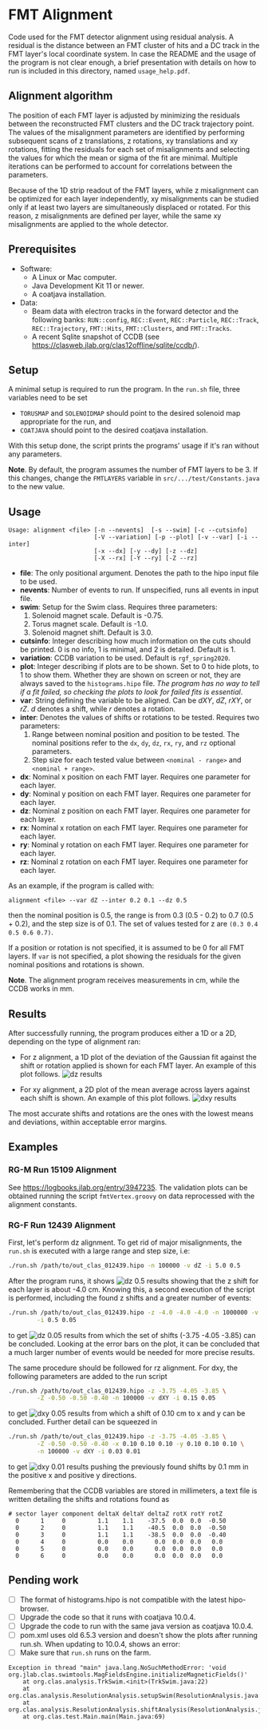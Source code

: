 # FMT Alignment
Code used for the FMT detector alignment using residual analysis. A residual is the distance between
an FMT cluster of hits and a DC track in the FMT layer's local coordinate system. In case the README
and the usage of the program is not clear enough, a brief presentation with details on how to run is
included in this directory, named `usage_help.pdf`.

## Alignment algorithm
The position of each FMT layer is adjusted by minimizing the residuals between the reconstructed FMT
clusters and the DC track trajectory point. The values of the misalignment parameters are identified
by performing subsequent scans of z translations, z rotations, xy translations and xy rotations,
fitting the residuals for each set of misalignments and selecting the values for which the mean or
sigma of the fit are minimal. Multiple iterations can be performed to account for correlations
between the parameters.

Because of the 1D strip readout of the FMT layers, while z misalignment can be optimized for each
layer independently, xy misalignments can be studied only if at least two layers are simultaneously
displaced or rotated. For this reason, z misalignments are defined per layer, while the same xy
misalignments are applied to the whole detector.

## Prerequisites
* Software:
    * A Linux or Mac computer.
    * Java Development Kit 11 or newer.
    * A coatjava installation.
* Data:
    * Beam data with electron tracks in the forward detector and the following banks: `RUN::config`,
    `REC::Event`, `REC::Particle`, `REC::Track`, `REC::Trajectory`, `FMT::Hits`, `FMT::Clusters`,
    and `FMT::Tracks`.
    * A recent Sqlite snapshot of CCDB (see https://clasweb.jlab.org/clas12offline/sqlite/ccdb/).

## Setup
A minimal setup is required to run the program. In the `run.sh` file, three variables need to be set
* `TORUSMAP` and `SOLENOIDMAP` should point to the desired solenoid map appropriate for the run, and
* `COATJAVA` should point to the desired coatjava installation.

With this setup done, the script prints the programs' usage if it's ran without any parameters.

**Note**. By default, the program assumes the number of FMT layers to be 3. If this changes, change
the `FMTLAYERS` variable in `src/.../test/Constants.java` to the new value.

## Usage
    Usage: alignment <file> [-n --nevents]  [-s --swim] [-c --cutsinfo]
                            [-V --variation] [-p --plot] [-v --var] [-i --inter]
                            [-x --dx] [-y --dy] [-z --dz]
                            [-X --rx] [-Y --ry] [-Z --rz]

* **file**: The only positional argument. Denotes the path to the hipo input file to be used.
* **nevents**: Number of events to run. If unspecified, runs all events in input file.
* **swim**: Setup for the Swim class. Requires three parameters:
    1. Solenoid magnet scale. Default is -0.75.
    2. Torus magnet scale. Default is -1.0.
    3. Solenoid magnet shift. Default is 3.0.
* **cutsinfo**: Integer describing how much information on the cuts should be printed. 0 is no info,
1 is minimal, and 2 is detailed. Default is 1.
* **variation**: CCDB variation to be used. Default is `rgf_spring2020`.
* **plot**: Integer describing if plots are to be shown. Set to 0 to hide plots, to 1 to show them.
Whether they are shown on screen or not, they are always saved to the `histograms.hipo` file. *The
program has no way to tell if a fit failed, so checking the plots to look for failed fits is
essential*.
* **var**: String defining the variable to be aligned. Can be *dXY*, *dZ*, *rXY*, or *rZ*. *d*
denotes a shift, while *r* denotes a rotation.
* **inter**: Denotes the values of shifts or rotations to be tested. Requires two parameters:
    1. Range between nominal position and position to be tested. The nominal positions refer to the
    `dx`, `dy`, `dz`, `rx`, `ry`, and `rz` optional parameters.
    2. Step size for each tested value between `<nominal - range>` and `<nominal + range>`.
* **dx**: Nominal x position on each FMT layer. Requires one parameter for each layer.
* **dy**: Nominal y position on each FMT layer. Requires one parameter for each layer.
* **dz**: Nominal z position on each FMT layer. Requires one parameter for each layer.
* **rx**: Nominal x rotation on each FMT layer. Requires one parameter for each layer.
* **ry**: Nominal y rotation on each FMT layer. Requires one parameter for each layer.
* **rz**: Nominal z rotation on each FMT layer. Requires one parameter for each layer.

As an example, if the program is called with:

    alignment <file> --var dZ --inter 0.2 0.1 --dz 0.5

then the nominal position is 0.5, the range is from 0.3 (0.5 - 0.2) to 0.7 (0.5 + 0.2), and the step
size is of 0.1. The set of values tested for z are `(0.3 0.4 0.5 0.6 0.7)`.

If a position or rotation is not specified, it is assumed to be 0 for all FMT layers. If `var` is
not specified, a plot showing the residuals for the given nominal positions and rotations is shown.

**Note**. The alignment program receives measurements in cm, while the CCDB works in mm.

## Results
After successfully running, the program produces either a 1D or a 2D, depending on the type of
alignment ran:
* For z alignment, a 1D plot of the deviation of the Gaussian fit against the shift or rotation
applied is shown for each FMT layer. An example of this plot follows.
![dz results](readme_img/results_dz.png)

* For xy alignment, a 2D plot of the mean average across layers against each shift is shown. An
example of this plot follows.
![dxy results](readme_img/results_dxy.png)

The most accurate shifts and rotations are the ones with the lowest means and deviations, within
acceptable error margins.

## Examples
### RG-M Run 15109 Alignment
See https://logbooks.jlab.org/entry/3947235. The validation plots can be obtained running the script
`fmtVertex.groovy` on data reprocessed with the alignment constants.

### RG-F Run 12439 Alignment
First, let's perform dz alignment. To get rid of major misalignments, the `run.sh` is executed with
a large range and step size, i.e:

```bash
./run.sh /path/to/out_clas_012439.hipo -n 100000 -v dZ -i 5.0 0.5
```

After the program runs, it shows
![dz 0.5 results](readme_img/example_dz_0.5.png)
showing that the z shift for each layer is about -4.0 cm. Knowing this, a second execution of the
script is performed, including the found z shifts and a greater number of events:

```bash
./run.sh /path/to/out_clas_012439.hipo -z -4.0 -4.0 -4.0 -n 1000000 -v dZ \
        -i 0.5 0.05
```

to get
![dz 0.05 results](readme_img/example_dz_0.05.png)
from which the set of shifts (-3.75 -4.05 -3.85) can be concluded. Looking at the error bars on the
plot, it can be concluded that a much larger number of events would be needed for more precise
results.

The same procedure should be followed for rz alignment. For dxy, the following parameters are added
to the run script

```bash
./run.sh /path/to/out_clas_012439.hipo -z -3.75 -4.05 -3.85 \
        -Z -0.50 -0.50 -0.40 -n 100000 -v dXY -i 0.15 0.05
```

to get
![dxy 0.05 results](readme_img/example_dxy_0.05.png)
from which a shift of 0.10 cm to x and y can be concluded. Further detail can be squeezed in

```bash
./run.sh /path/to/out_clas_012439.hipo -z -3.75 -4.05 -3.85 \
        -Z -0.50 -0.50 -0.40 -x 0.10 0.10 0.10 -y 0.10 0.10 0.10 \
        -n 100000 -v dXY -i 0.03 0.01
```

to get
![dxy 0.01 results](readme_img/example_dxy_0.01.png)
pushing the previously found shifts by 0.1 mm in the positive x and positive y directions.

Remembering that the CCDB variables are stored in millimeters, a text file is written detailing the
shifts and rotations found as

    # sector layer component deltaX deltaY deltaZ rotX rotY rotZ
      0      1     0         1.1    1.1    -37.5  0.0  0.0  -0.50
      0      2     0         1.1    1.1    -40.5  0.0  0.0  -0.50
      0      3     0         1.1    1.1    -38.5  0.0  0.0  -0.40
      0      4     0         0.0    0.0      0.0  0.0  0.0   0.0
      0      5     0         0.0    0.0      0.0  0.0  0.0   0.0
      0      6     0         0.0    0.0      0.0  0.0  0.0   0.0

## Pending work
* [ ] The format of histograms.hipo is not compatible with the latest hipo-browser.
* [ ] Upgrade the code so that it runs with coatjava 10.0.4.
* [ ] Upgrade the code to run with the same java version as coatjava 10.0.4.
* [ ] pom.xml uses old 6.5.3 version and doesn't show the plots after running run.sh. When updating to 10.0.4, shows an error:
* [ ] Make sure that `run.sh` runs on the farm.

```
Exception in thread "main" java.lang.NoSuchMethodError: 'void org.jlab.clas.swimtools.MagFieldsEngine.initializeMagneticFields()'
    at org.clas.analysis.TrkSwim.<init>(TrkSwim.java:22)
    at org.clas.analysis.ResolutionAnalysis.setupSwim(ResolutionAnalysis.java:90)
    at org.clas.analysis.ResolutionAnalysis.shiftAnalysis(ResolutionAnalysis.java:123)
    at org.clas.test.Main.main(Main.java:69)
```
